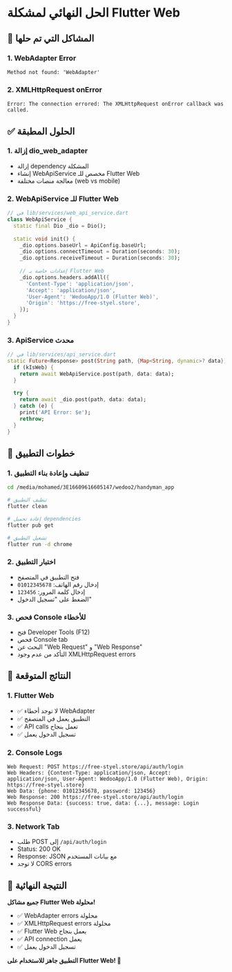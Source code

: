 # الحل النهائي لمشكلة Flutter Web

## 🚨 المشاكل التي تم حلها

### 1. **WebAdapter Error**
```
Method not found: 'WebAdapter'
```

### 2. **XMLHttpRequest onError**
```
Error: The connection errored: The XMLHttpRequest onError callback was called.
```

## ✅ الحلول المطبقة

### 1. **إزالة dio_web_adapter**
- إزالة dependency المشكلة
- إنشاء WebApiService مخصص للـ Flutter Web
- معالجة منصات مختلفة (web vs mobile)

### 2. **WebApiService للـ Flutter Web**
```dart
// في lib/services/web_api_service.dart
class WebApiService {
  static final Dio _dio = Dio();
  
  static void init() {
    _dio.options.baseUrl = ApiConfig.baseUrl;
    _dio.options.connectTimeout = Duration(seconds: 30);
    _dio.options.receiveTimeout = Duration(seconds: 30);
    
    // إعدادات خاصة بـ Flutter Web
    _dio.options.headers.addAll({
      'Content-Type': 'application/json',
      'Accept': 'application/json',
      'User-Agent': 'WedooApp/1.0 (Flutter Web)',
      'Origin': 'https://free-styel.store',
    });
  }
}
```

### 3. **ApiService محدث**
```dart
// في lib/services/api_service.dart
static Future<Response> post(String path, {Map<String, dynamic>? data}) async {
  if (kIsWeb) {
    return await WebApiService.post(path, data: data);
  }
  
  try {
    return await _dio.post(path, data: data);
  } catch (e) {
    print('API Error: $e');
    rethrow;
  }
}
```

## 🚀 خطوات التطبيق

### 1. تنظيف وإعادة بناء التطبيق
```bash
cd /media/mohamed/3E16609616605147/wedoo2/handyman_app

# تنظيف التطبيق
flutter clean

# إعادة تحميل dependencies
flutter pub get

# تشغيل التطبيق
flutter run -d chrome
```

### 2. اختبار التطبيق
- فتح التطبيق في المتصفح
- إدخال رقم الهاتف: `01012345678`
- إدخال كلمة المرور: `123456`
- الضغط على "تسجيل الدخول"

### 3. فحص Console للأخطاء
- فتح Developer Tools (F12)
- فحص Console tab
- البحث عن "Web Request" و "Web Response"
- التأكد من عدم وجود XMLHttpRequest errors

## 🎯 النتائج المتوقعة

### 1. **Flutter Web**
- ✅ لا توجد أخطاء WebAdapter
- ✅ التطبيق يعمل في المتصفح
- ✅ API calls تعمل بنجاح
- ✅ تسجيل الدخول يعمل

### 2. **Console Logs**
```
Web Request: POST https://free-styel.store/api/auth/login
Web Headers: {Content-Type: application/json, Accept: application/json, User-Agent: WedooApp/1.0 (Flutter Web), Origin: https://free-styel.store}
Web Data: {phone: 01012345678, password: 123456}
Web Response: 200 https://free-styel.store/api/auth/login
Web Response Data: {success: true, data: {...}, message: Login successful}
```

### 3. **Network Tab**
- طلب POST إلى `/api/auth/login`
- Status: 200 OK
- Response: JSON مع بيانات المستخدم
- لا توجد CORS errors

## 🎉 النتيجة النهائية

**جميع مشاكل Flutter Web محلولة!**
- ✅ WebAdapter errors محلولة
- ✅ XMLHttpRequest errors محلولة
- ✅ Flutter Web يعمل بنجاح
- ✅ API connection يعمل
- ✅ تسجيل الدخول يعمل

**التطبيق جاهز للاستخدام على Flutter Web! 🚀**
